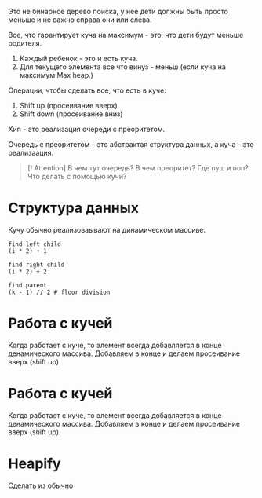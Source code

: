 Это не бинарное дерево поиска, у нее дети должны быть просто меньше и не важно справа они или слева.

Все, что гарантирует куча на максимум - это, что дети будут меньше родителя. 
1. Каждый ребенок - это и есть куча.
2. Для текущего элемента все что винуз - меньш (если куча на максимум Max heap.)


Операции, чтобы сделать все, что есть в куче:
1. Shift up (просеивание вверх)
2. Shift down (просеивание вниз)

Хип - это реализация очереди с преоритетом.

Очередь с преоритетом - это абстрактая структура данных, а куча - это реализаация.

>[! Attention]
В чем тут очередь? В чем преоритет? Где пуш и поп?
Что делать с помощью кучи?


# Структура данных

Кучу обычно реализоваывают на динамическом массиве.


```
find left child
(i * 2) + 1

find right child
(i * 2) + 2

find parent
(k - 1) // 2 # floor division
```


# Работа с кучей

Когда работает с куче, то элемент всегда добавляется в конце денамического массива. Добавляем в конце и делаем просеивание вверх (shift up)


# Работа с кучей

Когда работает с куче, то элемент всегда добавляется в конце денамического массива. Добавляем в конце и делаем просеивание вверх (shift up).


# Heapify
Сделать из обычно 
